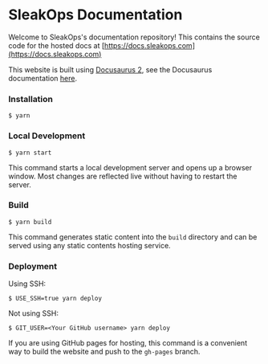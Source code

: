 # SleakOps Documentation

Welcome to SleakOps's documentation repository! This contains the source code for the hosted docs at [https://docs.sleakops.com](https://docs.sleakops.com)

This website is built using [Docusaurus 2](https://docusaurus.io/), see the Docusaurus documentation [here](https://docusaurus.io/docs). 

### Installation

```
$ yarn
```

### Local Development

```
$ yarn start
```

This command starts a local development server and opens up a browser window. Most changes are reflected live without having to restart the server.

### Build

```
$ yarn build
```

This command generates static content into the `build` directory and can be served using any static contents hosting service.

### Deployment

Using SSH:

```
$ USE_SSH=true yarn deploy
```

Not using SSH:

```
$ GIT_USER=<Your GitHub username> yarn deploy
```

If you are using GitHub pages for hosting, this command is a convenient way to build the website and push to the `gh-pages` branch.